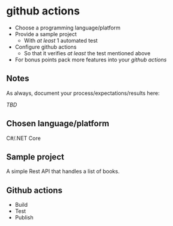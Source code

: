 
# github actions

- Choose a programming language/platform
- Provide a sample project
  - With _at least_ 1 automated test
- Configure github actions
  - So that it verifies _at least_ the test mentioned above
- For bonus points pack more features into your _github actions_

## Notes

As always, document your process/expectations/results here:

_TBD_

## Chosen language/platform
C#/.NET Core

## Sample project
A simple Rest API that handles a list of books.

## Github actions
- Build
- Test
- Publish
